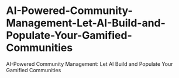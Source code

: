 # AI-Powered-Community-Management-Let-AI-Build-and-Populate-Your-Gamified-Communities
AI-Powered Community Management: Let AI Build and Populate Your Gamified Communities
